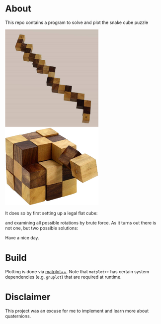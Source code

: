 # About

This repo contains a program to solve and plot the snake cube puzzle

<img src="doc/flat.jpg" width="300"> <img src="doc/partially_solved.jpg" width="300">

It does so by first setting up a legal flat cube:

and examining all possible rotations by brute force. As it turns out there is not one, but two possible solutions:

Have a nice day.

# Build

Plotting is done via [matplot++](https://github.com/alandefreitas/matplotplusplus). Note that `matplot++` has certain system dependencies (e.g. `gnuplot`) that are required at runtime.

# Disclaimer

This project was an excuse for me to implement and learn more about quaternions.